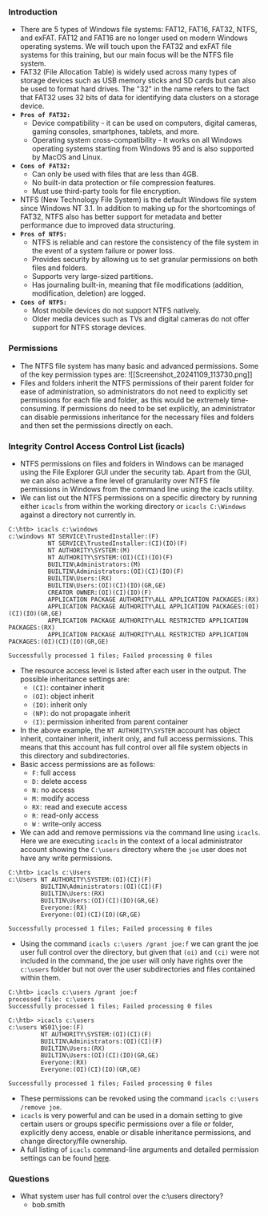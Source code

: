 ### Introduction
- There are 5 types of Windows file systems: FAT12, FAT16, FAT32, NTFS, and exFAT. FAT12 and FAT16 are no longer used on modern Windows operating systems. We will touch upon the FAT32 and exFAT file systems for this training, but our main focus will be the NTFS file system.
- FAT32 (File Allocation Table) is widely used across many types of storage devices such as USB memory sticks and SD cards but can also be used to format hard drives. The "32" in the name refers to the fact that FAT32 uses 32 bits of data for identifying data clusters on a storage device.
- **`Pros of FAT32:`**
	- Device compatibility - it can be used on computers, digital cameras, gaming consoles, smartphones, tablets, and more.
	- Operating system cross-compatibility - It works on all Windows operating systems starting from Windows 95 and is also supported by MacOS and Linux.
- **`Cons of FAT32:`**
	- Can only be used with files that are less than 4GB.
	- No built-in data protection or file compression features.
	- Must use third-party tools for file encryption.
- NTFS (New Technology File System) is the default Windows file system since Windows NT 3.1. In addition to making up for the shortcomings of FAT32, NTFS also has better support for metadata and better performance due to improved data structuring.
- **`Pros of NTFS:`**
	- NTFS is reliable and can restore the consistency of the file system in the event of a system failure or power loss.
	- Provides security by allowing us to set granular permissions on both files and folders.
	- Supports very large-sized partitions.
	- Has journaling built-in, meaning that file modifications (addition, modification, deletion) are logged.
- **`Cons of NTFS:`**
	- Most mobile devices do not support NTFS natively.
	- Older media devices such as TVs and digital cameras do not offer support for NTFS storage devices.

### Permissions
- The NTFS file system has many basic and advanced permissions. Some of the key permission types are:
![[Screenshot_20241109_113730.png]]
- Files and folders inherit the NTFS permissions of their parent folder for ease of administration, so administrators do not need to explicitly set permissions for each file and folder, as this would be extremely time-consuming. If permissions do need to be set explicitly, an administrator can disable permissions inheritance for the necessary files and folders and then set the permissions directly on each.


### Integrity Control Access Control List (icacls)
- NTFS permissions on files and folders in Windows can be managed using the File Explorer GUI under the security tab. Apart from the GUI, we can also achieve a fine level of granularity over NTFS file permissions in Windows from the command line using the icacls utility.
- We can list out the NTFS permissions on a specific directory by running either `icacls` from within the working directory or `icacls C:\Windows` against a directory not currently in.
```cmd-session
C:\htb> icacls c:\windows
c:\windows NT SERVICE\TrustedInstaller:(F)
           NT SERVICE\TrustedInstaller:(CI)(IO)(F)
           NT AUTHORITY\SYSTEM:(M)
           NT AUTHORITY\SYSTEM:(OI)(CI)(IO)(F)
           BUILTIN\Administrators:(M)
           BUILTIN\Administrators:(OI)(CI)(IO)(F)
           BUILTIN\Users:(RX)
           BUILTIN\Users:(OI)(CI)(IO)(GR,GE)
           CREATOR OWNER:(OI)(CI)(IO)(F)
           APPLICATION PACKAGE AUTHORITY\ALL APPLICATION PACKAGES:(RX)
           APPLICATION PACKAGE AUTHORITY\ALL APPLICATION PACKAGES:(OI)(CI)(IO)(GR,GE)
           APPLICATION PACKAGE AUTHORITY\ALL RESTRICTED APPLICATION PACKAGES:(RX)
           APPLICATION PACKAGE AUTHORITY\ALL RESTRICTED APPLICATION PACKAGES:(OI)(CI)(IO)(GR,GE)

Successfully processed 1 files; Failed processing 0 files
```
- The resource access level is listed after each user in the output. The possible inheritance settings are:
	- `(CI)`: container inherit
	- `(OI)`: object inherit
	- `(IO)`: inherit only
	- `(NP)`: do not propagate inherit
	- `(I)`: permission inherited from parent container
- In the above example, the `NT AUTHORITY\SYSTEM` account has object inherit, container inherit, inherit only, and full access permissions. This means that this account has full control over all file system objects in this directory and subdirectories.
- Basic access permissions are as follows:
	- `F` : full access
	- `D` :  delete access
	- `N` :  no access
	- `M` :  modify access
	- `RX` :  read and execute access
	- `R` :  read-only access
	- `W` :  write-only access
- We can add and remove permissions via the command line using `icacls`. Here we are executing `icacls` in the context of a local administrator account showing the `C:\users` directory where the `joe` user does not have any write permissions.
```cmd-session
C:\htb> icacls c:\Users
c:\Users NT AUTHORITY\SYSTEM:(OI)(CI)(F)
         BUILTIN\Administrators:(OI)(CI)(F)
         BUILTIN\Users:(RX)
         BUILTIN\Users:(OI)(CI)(IO)(GR,GE)
         Everyone:(RX)
         Everyone:(OI)(CI)(IO)(GR,GE)

Successfully processed 1 files; Failed processing 0 files
```
- Using the command `icacls c:\users /grant joe:f` we can grant the joe user full control over the directory, but given that `(oi)` and `(ci)` were not included in the command, the joe user will only have rights over the `c:\users` folder but not over the user subdirectories and files contained within them.
```cmd-session
C:\htb> icacls c:\users /grant joe:f
processed file: c:\users
Successfully processed 1 files; Failed processing 0 files
```
```cmd-session
C:\htb> >icacls c:\users
c:\users WS01\joe:(F)
         NT AUTHORITY\SYSTEM:(OI)(CI)(F)
         BUILTIN\Administrators:(OI)(CI)(F)
         BUILTIN\Users:(RX)
         BUILTIN\Users:(OI)(CI)(IO)(GR,GE)
         Everyone:(RX)
         Everyone:(OI)(CI)(IO)(GR,GE)

Successfully processed 1 files; Failed processing 0 files
```
- These permissions can be revoked using the command `icacls c:\users /remove joe`.
- `icacls` is very powerful and can be used in a domain setting to give certain users or groups specific permissions over a file or folder, explicitly deny access, enable or disable inheritance permissions, and change directory/file ownership.
- A full listing of `icacls` command-line arguments and detailed permission settings can be found [here](https://ss64.com/nt/icacls.html).

### Questions
- What system user has full control over the c:\users directory?
	- bob.smith